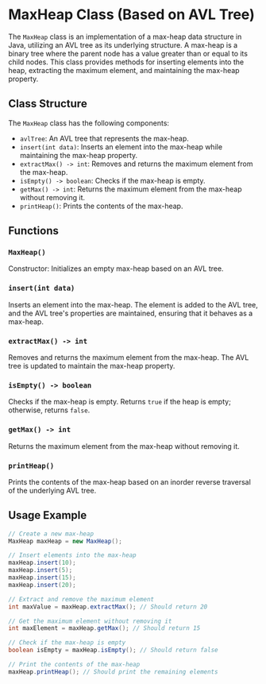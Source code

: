 # MaxHeap Class (Based on AVL Tree)

The `MaxHeap` class is an implementation of a max-heap data structure in Java, utilizing an AVL tree as its underlying structure. A max-heap is a binary tree where the parent node has a value greater than or equal to its child nodes. This class provides methods for inserting elements into the heap, extracting the maximum element, and maintaining the max-heap property.

## Class Structure

The `MaxHeap` class has the following components:

- `avlTree`: An AVL tree that represents the max-heap.
- `insert(int data)`: Inserts an element into the max-heap while maintaining the max-heap property.
- `extractMax() -> int`: Removes and returns the maximum element from the max-heap.
- `isEmpty() -> boolean`: Checks if the max-heap is empty.
- `getMax() -> int`: Returns the maximum element from the max-heap without removing it.
- `printHeap()`: Prints the contents of the max-heap.

## Functions

### `MaxHeap()`

Constructor: Initializes an empty max-heap based on an AVL tree.

### `insert(int data)`

Inserts an element into the max-heap. The element is added to the AVL tree, and the AVL tree's properties are maintained, ensuring that it behaves as a max-heap.

### `extractMax() -> int`

Removes and returns the maximum element from the max-heap. The AVL tree is updated to maintain the max-heap property.

### `isEmpty() -> boolean`

Checks if the max-heap is empty. Returns `true` if the heap is empty; otherwise, returns `false`.

### `getMax() -> int`

Returns the maximum element from the max-heap without removing it.

### `printHeap()`

Prints the contents of the max-heap based on an inorder reverse traversal of the underlying AVL tree.

## Usage Example

```java
// Create a new max-heap
MaxHeap maxHeap = new MaxHeap();

// Insert elements into the max-heap
maxHeap.insert(10);
maxHeap.insert(5);
maxHeap.insert(15);
maxHeap.insert(20);

// Extract and remove the maximum element
int maxValue = maxHeap.extractMax(); // Should return 20

// Get the maximum element without removing it
int maxElement = maxHeap.getMax(); // Should return 15

// Check if the max-heap is empty
boolean isEmpty = maxHeap.isEmpty(); // Should return false

// Print the contents of the max-heap
maxHeap.printHeap(); // Should print the remaining elements
